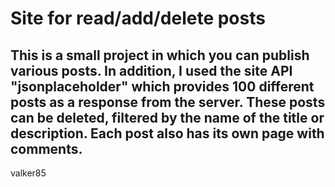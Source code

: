 # Site for read/add/delete posts

This is a small project in which you can publish various posts. In addition, I used the site API "jsonplaceholder" which provides 100 different posts as a response from the server. These posts can be deleted, filtered by the name of the title or description. Each post also has its own page with comments.
---------------------------
valker85
